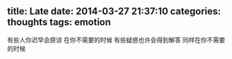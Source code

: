 title: Late
date: 2014-03-27 21:37:10
categories: thoughts
tags: emotion
---
有些人你迟早会原谅
在你不需要的时候
有些疑惑也许会得到解答
同样在你不需要的时候